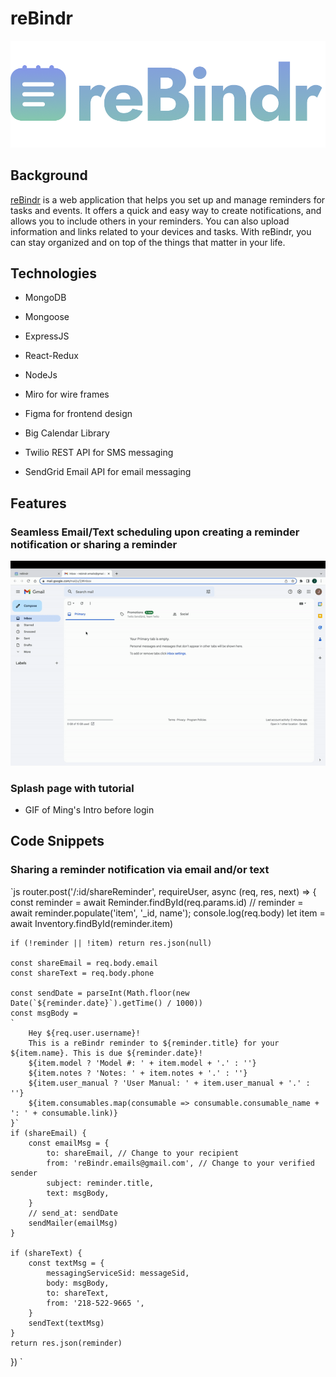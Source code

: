 # reBindr

![logo](./frontend/public/logo-color.png)

## Background

[reBindr](http://rebindr.onrender.com/) is a web application that helps you set up and manage reminders for tasks and events. It offers a quick and easy way to create notifications, and allows you to include others in your reminders. You can also upload information and links related to your devices and tasks. With reBindr, you can stay organized and on top of the things that matter in your life.

## Technologies

* MongoDB
* Mongoose
* ExpressJS
* React-Redux
* NodeJs

* Miro for wire frames
* Figma for frontend design
* Big Calendar Library
* Twilio REST API for SMS messaging
* SendGrid Email API for email messaging

## Features

### Seamless Email/Text scheduling upon creating a reminder notification or sharing a reminder

![shareReminder](./frontend/public/shareReminder.gif)

### Splash page with tutorial

* GIF of Ming's Intro before login

## Code Snippets

### Sharing a reminder notification via email and/or text

`js
router.post('/:id/shareReminder', requireUser, async (req, res, next) => {
    const reminder = await Reminder.findById(req.params.id)
    // reminder = await reminder.populate('item', '_id, name');
    console.log(req.body)
    let item = await Inventory.findById(reminder.item)

    if (!reminder || !item) return res.json(null)

    const shareEmail = req.body.email
    const shareText = req.body.phone

    const sendDate = parseInt(Math.floor(new Date(`${reminder.date}`).getTime() / 1000))
    const msgBody = 
    `   
        Hey ${req.user.username}!
        This is a reBindr reminder to ${reminder.title} for your ${item.name}. This is due ${reminder.date}!  
        ${item.model ? 'Model #: ' + item.model + '.' : ''} 
        ${item.notes ? 'Notes: ' + item.notes + '.' : ''} 
        ${item.user_manual ? 'User Manual: ' + item.user_manual + '.' : ''} 
        ${item.consumables.map(consumable => consumable.consumable_name + ': ' + consumable.link)} 
    }`
    if (shareEmail) {
        const emailMsg = {
            to: shareEmail, // Change to your recipient
            from: 'reBindr.emails@gmail.com', // Change to your verified sender
            subject: reminder.title,
            text: msgBody,
        }      
        // send_at: sendDate
        sendMailer(emailMsg)    
    }
    
    if (shareText) {
        const textMsg = {
            messagingServiceSid: messageSid,
            body: msgBody,
            to: shareText,
            from: '218-522-9665 ',
        }
        sendText(textMsg)
    }
    return res.json(reminder)
})
`
